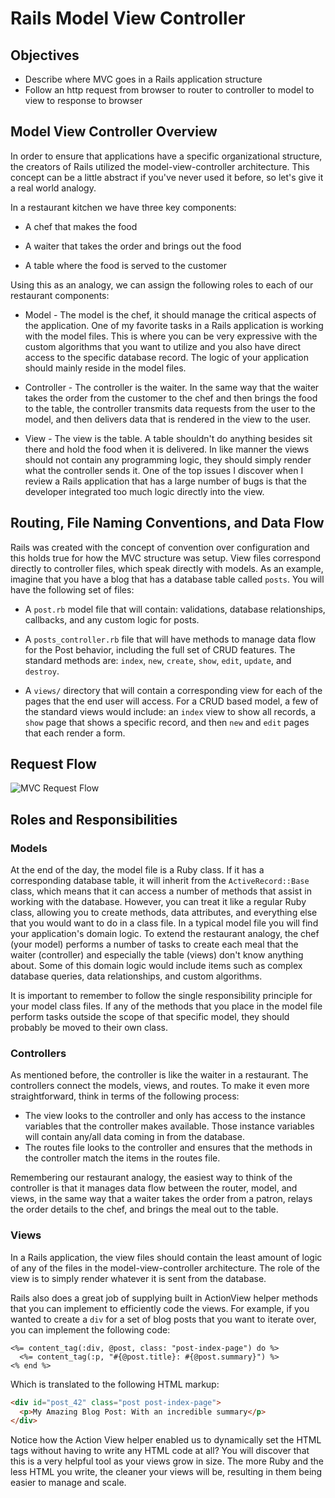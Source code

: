 # Rails Model View Controller 

## Objectives

- Describe where MVC goes in a Rails application structure
- Follow an http request from browser to router to controller to model to view to response to browser

## Model View Controller Overview

In order to ensure that applications have a specific organizational structure, the creators of Rails utilized the model-view-controller architecture. This concept can be a little abstract if you've never used it before, so let's give it a real world analogy.

In a restaurant kitchen we have three key components:

* A chef that makes the food

* A waiter that takes the order and brings out the food

* A table where the food is served to the customer

Using this as an analogy, we can assign the following roles to each of our restaurant components:

* Model - The model is the chef, it should manage the critical aspects of the application. One of my favorite tasks in a Rails application is working with the model files. This is where you can be very expressive with the custom algorithms that you want to utilize and you also have direct access to the specific database record. The logic of your application should mainly reside in the model files.

* Controller - The controller is the waiter. In the same way that the waiter takes the order from the customer to the chef and then brings the food to the table, the controller transmits data requests from the user to the model, and then delivers data that is rendered in the view to the user.

* View - The view is the table. A table shouldn't do anything besides sit there and hold the food when it is delivered. In like manner the views should not contain any programming logic, they should simply render what the controller sends it. One of the top issues I discover when I review a Rails application that has a large number of bugs is that the developer integrated too much logic directly into the view.

## Routing, File Naming Conventions, and Data Flow

Rails was created with the concept of convention over configuration and this holds true for how the MVC structure was setup. View files correspond directly to controller files, which speak directly with models. As an example, imagine that you have a blog that has a database table called `posts`. You will have the following set of files:

* A `post.rb` model file that will contain: validations, database relationships, callbacks, and any custom logic for posts.

* A `posts_controller.rb` file that will have methods to manage data flow for the Post behavior, including the full set of CRUD features. The standard methods are: `index`, `new`, `create`, `show`, `edit`, `update`, and `destroy`.

* A `views/` directory that will contain a corresponding view for each of the pages that the end user will access. For a CRUD based model, a few of the standard views would include: an `index` view to show all records, a `show` page that shows a specific record, and then `new` and `edit` pages that each render a form.

## Request Flow
![MVC Request Flow](https://s3.amazonaws.com/flatiron-bucket/readme-lessons/mvc_flow_updated.png)

## Roles and Responsibilities

### Models

At the end of the day, the model file is a Ruby class. If it has a corresponding database table, it will inherit from the `ActiveRecord::Base` class, which means that it can access a number of methods that assist in working with the database. However, you can treat it like a regular Ruby class, allowing you to create methods, data attributes, and everything else that you would want to do in a class file. In a typical model file you will find your application's domain logic. To extend the restaurant analogy, the chef (your model) performs a number of tasks to create each meal that the waiter (controller) and especially the table (views) don't know anything about. Some of this domain logic would include items such as complex database queries, data relationships, and custom algorithms.

It is important to remember to follow the single responsibility principle for your model class files. If any of the methods that you place in the model file perform tasks outside the scope of that specific model, they should probably be moved to their own class.

### Controllers

As mentioned before, the controller is like the waiter in a restaurant. The controllers connect the models, views, and routes. To make it even more straightforward, think in terms of the following process:
* The view looks to the controller and only has access to the instance variables that the controller makes available. Those instance variables will contain any/all data coming in from the database.
* The routes file looks to the controller and ensures that the methods in the controller match the items in the routes file.

Remembering our restaurant analogy, the easiest way to think of the controller is that it manages data flow between the router, model, and views, in the same way that a waiter takes the order from a patron, relays the order details to the chef, and brings the meal out to the table.

### Views

In a Rails application, the view files should contain the least amount of logic of any of the files in the model-view-controller architecture. The role of the view is to simply render whatever it is sent from the database.

Rails also does a great job of supplying built in ActionView helper methods that you can implement to efficiently code the views. For example, if you wanted to create a `div` for a set of blog posts that you want to iterate over, you can implement the following code:

```erb
<%= content_tag(:div, @post, class: "post-index-page") do %>
  <%= content_tag(:p, "#{@post.title}: #{@post.summary}") %>
<% end %>
```

Which is translated to the following HTML markup:

```html
<div id="post_42" class="post post-index-page">
  <p>My Amazing Blog Post: With an incredible summary</p>
</div>
```

Notice how the Action View helper enabled us to dynamically set the HTML tags without having to write any HTML code at all? You will discover that this is a very helpful tool as your views grow in size. The more Ruby and the less HTML you write, the cleaner your views will be, resulting in them being easier to manage and scale.
